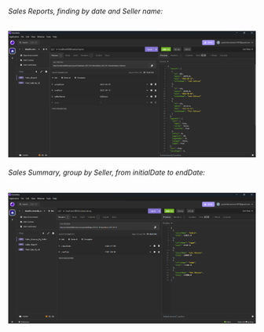 ###### Sales Reports, finding by date and Seller name: 

![alt text](image-1.png)

###### Sales Summary, group by Seller, from initialDate to endDate:

![alt text](image-2.png)
